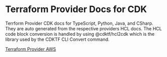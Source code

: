 # Terraform Provider Docs for CDK

Terrform Provider CDK docs for TypeScript, Python, Java, and CSharp. They are auto generated from the respective providers HCL docs. The HCL code block conversion is handled by using @cdktf/hcl2cdk which is the library used by the CDKTF CLI Convert command.

[Terraform Provider AWS](terraform-provider-aws/index.markdown)
